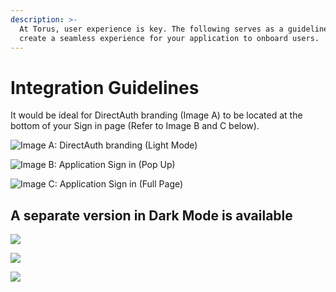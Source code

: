 ```yaml
---
description: >-
  At Torus, user experience is key. The following serves as a guideline to
  create a seamless experience for your application to onboard users.
---
```


# Integration Guidelines

It would be ideal for DirectAuth branding \(Image A\) to be located at the bottom of your Sign in page \(Refer to Image B and C below\).

![Image A: DirectAuth branding \(Light Mode\)](../.gitbook/assets/directauth-logo.png)

![Image B: Application Sign in \(Pop Up\)](../.gitbook/assets/app-signin-popup.png)

![Image C: Application Sign in \(Full Page\)](../.gitbook/assets/app-sign-in-full-screen.png)

## **A separate version in Dark Mode is available**

![](../.gitbook/assets/directauth-dark-logo.png)

![](../.gitbook/assets/app-signin-popup-dark-mode%20%281%29.png)

![](../.gitbook/assets/app-sign-in-full-screen-dark-mode.png)


